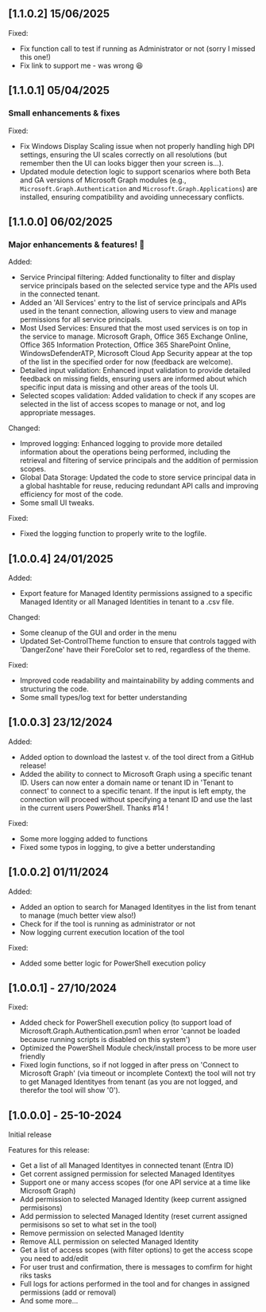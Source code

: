## [1.1.0.2] 15/06/2025

Fixed:
- Fix function call to test if running as Administrator or not (sorry I missed this one!)
- Fix link to support me - was wrong 😆

## [1.1.0.1] 05/04/2025

### Small enhancements & fixes

Fixed:
- Fix Windows Display Scaling issue when not properly handling high DPI settings, ensuring the UI scales correctly on all resolutions (but remember then the UI can looks bigger then your screen is...).
- Updated module detection logic to support scenarios where both Beta and GA versions of Microsoft Graph modules (e.g., `Microsoft.Graph.Authentication` and `Microsoft.Graph.Applications`) are installed, ensuring compatibility and avoiding unnecessary conflicts.

## [1.1.0.0] 06/02/2025

### Major enhancements & features! 🙌

Added:
- Service Principal filtering: Added functionality to filter and display service principals based on the selected service type and the APIs used in the connected tenant.
- Added an 'All Services' entry to the list of service principals and APIs used in the tenant connection, allowing users to view and manage permissions for all service principals.
- Most Used Services: Ensured that the most used services is on top in the service to manage.
    Microsoft Graph, Office 365 Exchange Online, Office 365 Information Protection, Office 365 SharePoint Online, WindowsDefenderATP, Microsoft Cloud App Security appear at the top of the list in the specified order for now (feedback are welcome).
- Detailed input validation: Enhanced input validation to provide detailed feedback on missing fields, ensuring users are informed about which specific input data is missing and other areas of the tools UI.
- Selected scopes validation: Added validation to check if any scopes are selected in the list of access scopes to manage or not, and log appropriate messages.

Changed:
- Improved logging: Enhanced logging to provide more detailed information about the operations being performed, including the retrieval and filtering of service principals and the addition of permission scopes.
- Global Data Storage: Updated the code to store service principal data in a global hashtable for reuse, reducing redundant API calls and improving efficiency for most of the code.
- Some small UI tweaks.

Fixed:
- Fixed the logging function to properly write to the logfile.

## [1.0.0.4] 24/01/2025

Added:
- Export feature for Managed Identity permissions assigned to a specific Managed Identity or all Managed Identities in tenant to a .csv file.

Changed:
- Some cleanup of the GUI and order in the menu
- Updated Set-ControlTheme function to ensure that controls tagged with 'DangerZone' have their ForeColor set to red, regardless of the theme.

Fixed:
- Improved code readability and maintainability by adding comments and structuring the code.
- Some small types/log text for better understanding

## [1.0.0.3] 23/12/2024

Added:
- Added option to download the lastest v. of the tool direct from a GitHub release!
- Added the ability to connect to Microsoft Graph using a specific tenant ID. Users can now enter a domain name or tenant ID in 'Tenant to connect' to connect to a specific tenant. If the input is left empty, the connection will proceed without specifying a tenant ID and use the last in the current users PowerShell. Thanks #14 !

Fixed:
- Some more logging added to functions
- Fixed some typos in logging, to give a better understanding

## [1.0.0.2] 01/11/2024

Added:
- Added an option to search for Managed Identityes in the list from tenant to manage (much better view also!)
- Check for if the tool is running as administrator or not
- Now logging current execution location of the tool

Fixed:
- Added some better logic for PowerShell execution policy

## [1.0.0.1] - 27/10/2024

Fixed:
- Added check for PowerShell execution policy (to support load of Microsoft.Graph.Authentication.psm1 when error 'cannot be loaded because running scripts is disabled on this system')
- Optimized the PowerShell Module check/install process to be more user friendly
- Fixed login functions, so if not logged in after press on 'Connect to Microsoft Graph' (via timeout or incomplete Context) the tool will not try to get Managed Identityes from tenant (as you are not logged, and therefor the tool will show '0').


## [1.0.0.0] - 25-10-2024

Initial release

Features for this release:

- Get a list of all Managed Identityes in connected tenant (Entra ID)
- Get corrent assigned permission for selected Managed Identityes
- Support one or many access scopes (for one API service at a time like Microsoft Graph)
- Add permission to selected Managed Identity (keep current assigned permisisons)
- Add permission to selected Managed Identity (reset current assigned permisisons so set to what set in the tool)
- Remove permission on selected Managed Identity
- Remove ALL permission on selected Managed Identity
- Get a list of access scopes (with filter options) to get the access scope you need to add/edit
- For user trust and confirmation, there is messages to comfirm for hight riks tasks
- Full logs for actions performed in the tool and for changes in assigned permissions (add or removal)
- And some more...